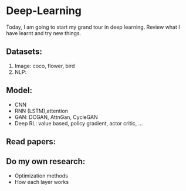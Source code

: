 # Deep-Learning

Today, I am going to start my grand tour in deep learning. Review what I have learnt and try new things.

## Datasets: 
1. Image: coco, flower, bird
2. NLP: 

## Model:
* CNN 
* RNN (LSTM),attention
* GAN: DCGAN, AttnGan, CycleGAN
* Deep RL: value based, policy gradient, actor critic, ...

## Read papers:

## Do my own research:
* Optimization methods
* How each layer works
